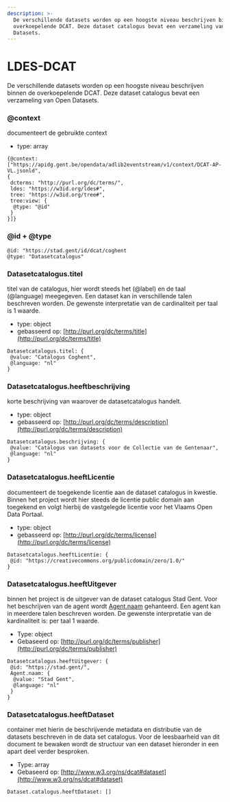 ```yaml
---
description: >-
  De verschillende datasets worden op een hoogste niveau beschrijven binnen de
  overkoepelende DCAT. Deze dataset catalogus bevat een verzameling van Open
  Datasets.
---
```


# LDES-DCAT

De verschillende datasets worden op een hoogste niveau beschrijven binnen de overkoepelende DCAT. Deze dataset catalogus bevat een verzameling van Open Datasets.

### &#x20;@context <a href="#docs-internal-guid-67b30351-7fff-ad25-d2d9-c41aed4f2f5c" id="docs-internal-guid-67b30351-7fff-ad25-d2d9-c41aed4f2f5c"></a>

documenteert de gebruikte context&#x20;

* type: array

```
{@context: 
["https://apidg.gent.be/opendata/adlib2eventstream/v1/context/DCAT-AP-VL.jsonld",
{
 dcterms: "http://purl.org/dc/terms/",
 ldes: "https://w3id.org/ldes#",
 tree: "https://w3id.org/tree#",
 tree:view: {
  @type: "@id"
 }
}]}
```

### &#x20;@id + @type <a href="#docs-internal-guid-67b30351-7fff-ad25-d2d9-c41aed4f2f5c" id="docs-internal-guid-67b30351-7fff-ad25-d2d9-c41aed4f2f5c"></a>

```
@id: "https://stad.gent/id/dcat/coghent
@type: "Datasetcatalogus"
```

### Datasetcatalogus.titel

titel van de catalogus, hier wordt steeds het (@label) en de taal (@language) meegegeven. Een dataset kan in verschillende talen beschreven worden. De gewenste interpretatie van de cardinaliteit per taal is 1 waarde.&#x20;

* type: object
* gebasseerd op: [http://purl.org/dc/terms/title](http://purl.org/dc/terms/title)

```
Datasetcatalogus.titel: {
 @value: "Catalogus Coghent", 
 @language: "nl"
}
```

### Datasetcatalogus.heeftbeschrijving

korte beschrijving van waarover de datasetcatalogus handelt.

* type: object&#x20;
* gebasseerd op: [http://purl.org/dc/terms/description](http://purl.org/dc/terms/description)

```
Datasetcatalogus.beschrijving: {
 @value: "Catalogus van datasets voor de Collectie van de Gentenaar",          
 @language: "nl"
}

```

### Datasetcatalogus.heeftLicentie  <a href="#docs-internal-guid-3008e947-7fff-0d38-6eb4-d964064fae99" id="docs-internal-guid-3008e947-7fff-0d38-6eb4-d964064fae99"></a>

documenteert de toegekende licentie aan de dataset catalogus in kwestie. Binnen het project wordt hier steeds de licentie public domain aan toegekend en volgt hierbij de vastgelegde licentie voor het Vlaams Open Data Portaal.

* type: object&#x20;
* gebasseerd op: [http://purl.org/dc/terms/license](http://purl.org/dc/terms/license)

```
Datasetcatalogus.heeftLicentie: {
 @id: "https://creativecommons.org/publicdomain/zero/1.0/"
}
```

### Datasetcatalogus.heeftUitgever

binnen het project is de uitgever van de dataset catalogus Stad Gent. Voor het beschrijven van de agent wordt [Agent.naam](http://xmlns.com/foaf/0.1/name) gehanteerd. Een agent kan in meerdere talen beschreven worden. De gewenste interpretatie van de kardinaliteit is: per taal 1 waarde.&#x20;

* Type: object
* Gebaseerd op: [http://purl.org/dc/terms/publisher](http://purl.org/dc/terms/publisher)

```
Datasetcatalogus.heeftUitgever: {
 @id: "https://stad.gent/", 
 Agent.naam: {
  @value: "Stad Gent", 
  @language: "nl"
 }
}
```

### Datasetcatalogus.heeftDataset&#x20;

container met hierin de beschrijvende metadata en distributie van de datasets beschreven in de data set catalogus. Voor de leesbaarheid van dit document te bewaken wordt de structuur van een dataset hieronder in een apart deel verder besproken.

* Type: array
* Gebaseerd op: [http://www.w3.org/ns/dcat#dataset](http://www.w3.org/ns/dcat#dataset)

```
Dataset.catalogus.heeftDataset: []
```


